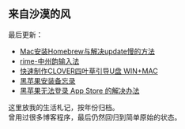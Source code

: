 ## 来自沙漠的风

最后更新：

- [Mac安装Homebrew与解决update慢的方法][5]
- [rime-中州韵输入法][1]
- [快速制作CLOVER四叶草引导U盘 WIN+MAC][2]
- [黑苹果安装备忘录][3]
- [黑苹果无法登录 App Store 的解决办法][4]

这里放我的生活札记，按年份归档。  
曾用过很多博客程序，最后仍然回归到简单原始的状态。

[1]:	https://github.com/windfromdesert/blog/blob/master/2019/rime-%E4%B8%AD%E5%B7%9E%E9%9F%B5%E8%BE%93%E5%85%A5%E6%B3%95.md
[2]:	https://github.com/windfromdesert/blog/blob/master/2019/%E5%BF%AB%E9%80%9F%E5%88%B6%E4%BD%9CCLOVER%E5%9B%9B%E5%8F%B6%E8%8D%89%E5%BC%95%E5%AF%BCU%E7%9B%98%20WIN%2BMAC.md
[3]:	https://github.com/windfromdesert/blog/blob/master/2019/%E9%BB%91%E8%8B%B9%E6%9E%9C%E5%AE%89%E8%A3%85%E5%A4%87%E5%BF%98%E5%BD%95.md "黑苹果安装备忘录"
[4]:	https://github.com/windfromdesert/blog/blob/master/2019/%E9%BB%91%E8%8B%B9%E6%9E%9C%E6%97%A0%E6%B3%95%E7%99%BB%E5%BD%95%20App%20Store%20%E7%9A%84%E8%A7%A3%E5%86%B3%E5%8A%9E%E6%B3%95.md "黑苹果无法登录 App Store 的解决办法"
[5]:	https://github.com/windfromdesert/blog/blob/master/2019/Mac安装Homebrew与解决update慢的方法.md
